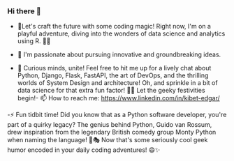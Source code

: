 ### Hi there 👋


- 🔭Let's craft the future with some coding magic! Right now, I'm on a playful adventure, diving into the wonders of data science and analytics using R. 🚀✨

- 👯 I'm passionate about pursuing innovative and groundbreaking ideas.
  
- 🌟 Curious minds, unite! Feel free to hit me up for a lively chat about Python, Django, Flask, FastAPI, the art of DevOps, and the thrilling worlds of System Design and architecture! Oh, and sprinkle in a bit of data science for that extra fun factor! 🚀💬 Let the geeky festivities begin!- 📫 How to reach me: https://www.linkedin.com/in/kibet-edgar/
  
-⚡ Fun tidbit time! Did you know that as a Python software developer, you're part of a quirky legacy? The genius behind Python, Guido van Rossum, drew inspiration from the legendary British comedy group Monty Python when naming the language! 🐍🎭 Now that's some seriously cool geek humor encoded in your daily coding adventures! 😄✨
